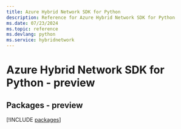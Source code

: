 ```yaml
---
title: Azure Hybrid Network SDK for Python
description: Reference for Azure Hybrid Network SDK for Python
ms.date: 07/23/2024
ms.topic: reference
ms.devlang: python
ms.service: hybridnetwork
---
```

# Azure Hybrid Network SDK for Python - preview
## Packages - preview
[!INCLUDE [packages](hybrid-network-index.md)]